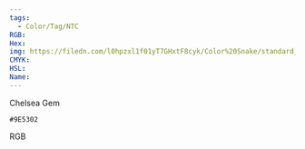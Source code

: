 ```yaml
---
tags:
  - Color/Tag/NTC
RGB:
Hex:
img: https://filedn.com/l0hpzxl1f01yT7GHxtF8cyk/Color%20Snake/standard_csv_to_svg/9E5302.svg
CMYK:
HSL:
Name:
---
```

Chelsea Gem
```palette
#9E5302
```
RGB
